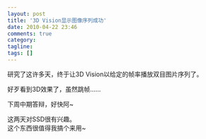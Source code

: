 ```yaml
---
layout: post
title: '3D Vision显示图像序列成功'
date: 2010-04-22 23:46
comments: true
category: 
tagline: 
tags: []
---
```

    

研究了这许多天，终于让3D Vision以给定的帧率播放双目图片序列了。  
  
好歹看到3D效果了，虽然跳帧……
  
下周中期答辩，好快阿~
  

这两天对SSD很有兴趣。  
这个东西很值得我搞个来用~  

